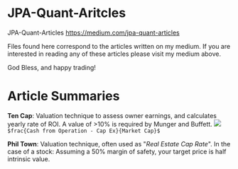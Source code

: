 # JPA-Quant-Aritcles
JPA-Quant-Articles https://medium.com/jpa-quant-articles

Files found here correspond to the articles written on my medium. If you are interested in reading any of these articles please visit my medium above.

God Bless, and happy trading!

# Article Summaries
**Ten Cap**: Valuation technique to assess owner earnings, and calculates yearly rate of ROI. A value of >10% is required by Munger and Buffett.
<img src="https://render.githubusercontent.com/render/math?math=$frac{Cash from Operation - Cap Ex}{Market Cap}$">
                        `$frac{Cash from Operation - Cap Ex}{Market Cap}$`

**Phil Town**: Valuation technique, often used as "_Real Estate Cap Rate_". In the case of a stock:
Assuming a 50% margin of safety, your target price is half intrinsic value.
